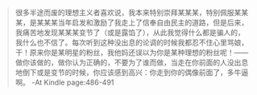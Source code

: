 >很多半途而废的理想主义者喜欢说，我本来特别崇拜某某某，特别佩服某某某，是某某某当年启发和激励了我走上了信奉自由民主的道路，但是后来，我痛苦地发现某某某变节了（或是露馅了），从此我觉得什么都是骗人的，我什么也不信了。每次听到这种没出息的论调的时候我都忍不住心里骂娘，干！原来你是某明星的粉丝，我他妈还误以为你是某种理想的粉丝呢！——做你该做的，做你认为正确的，不要为了谁而做，当走在你前面的人没出息地倒下或是变节的时候，你应该感到高兴：你走到你的偶像前面了，多牛逼啊。
-At Kindle page:486-491